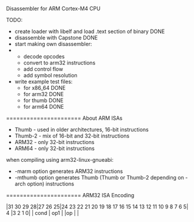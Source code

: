 Disassembler for ARM Cortex-M4 CPU

TODO:
- create loader with libelf and load .text section of binary  DONE
- disassemble with Capstone   DONE
- start making own disassembler:
- - decode opcodes
  - convert to arm32 instructions
  - add control flow
  - add symbol resolution
- write example test files:
  - for x86_64    DONE
  - for arm32     DONE
  - for thumb     DONE
  - for arm64     DONE


======================
About ARM ISAs

- Thumb - used in older architectures, 16-bit instructions
- Thumb-2 - mix of 16-bit and 32-bit instructions
- ARM32 - only 32-bit instructions
- ARM64 - only 32-bit instructions

when compiling using arm32-linux-gnueabi:
- -marm option generates ARM32 instructions
- -mthumb option generates Thumb (Thumb or Thumb-2 depending on -arch option) instructions

======================
ARM32 ISA Encoding

|31 30 29 28|27 26 25|24 23 22 21 20 19 18 17 16 15 14 13 12 11 10 9 8 7 6 5| 4 |3 2 1 0|
|  cond     |  op1   |                                                      |op |       |
